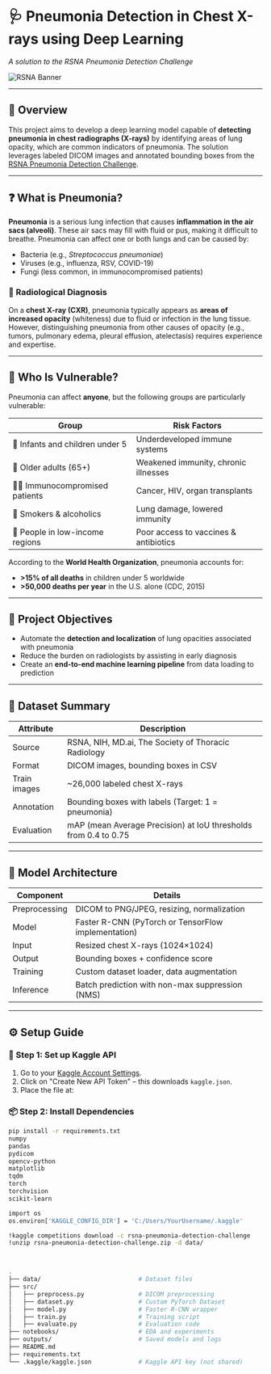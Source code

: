 # 🩺 Pneumonia Detection in Chest X-rays using Deep Learning  
*A solution to the RSNA Pneumonia Detection Challenge*

![RSNA Banner](https://www.rsna.org/-/media/Images/RSNA/Miscellaneous/Logos/RSNA_Logo_Blue.png)

---

## 📘 Overview

This project aims to develop a deep learning model capable of **detecting pneumonia in chest radiographs (X-rays)** by identifying areas of lung opacity, which are common indicators of pneumonia. The solution leverages labeled DICOM images and annotated bounding boxes from the [RSNA Pneumonia Detection Challenge](https://www.kaggle.com/c/rsna-pneumonia-detection-challenge).

---

## ❓ What is Pneumonia?

**Pneumonia** is a serious lung infection that causes **inflammation in the air sacs (alveoli)**. These air sacs may fill with fluid or pus, making it difficult to breathe. Pneumonia can affect one or both lungs and can be caused by:

- Bacteria (e.g., *Streptococcus pneumoniae*)
- Viruses (e.g., influenza, RSV, COVID-19)
- Fungi (less common, in immunocompromised patients)

### 🔬 Radiological Diagnosis

On a **chest X-ray (CXR)**, pneumonia typically appears as **areas of increased opacity** (whiteness) due to fluid or infection in the lung tissue. However, distinguishing pneumonia from other causes of opacity (e.g., tumors, pulmonary edema, pleural effusion, atelectasis) requires experience and expertise.

---

## 👶 Who Is Vulnerable?

Pneumonia can affect **anyone**, but the following groups are particularly vulnerable:

| Group | Risk Factors |
|-------|--------------|
| 👶 Infants and children under 5 | Underdeveloped immune systems |
| 👵 Older adults (65+) | Weakened immunity, chronic illnesses |
| 🧑‍⚕️ Immunocompromised patients | Cancer, HIV, organ transplants |
| 🚬 Smokers & alcoholics | Lung damage, lowered immunity |
| 🧭 People in low-income regions | Poor access to vaccines & antibiotics |

According to the **World Health Organization**, pneumonia accounts for:
- **>15% of all deaths** in children under 5 worldwide
- **>50,000 deaths per year** in the U.S. alone (CDC, 2015)

---

## 🎯 Project Objectives

- Automate the **detection and localization** of lung opacities associated with pneumonia
- Reduce the burden on radiologists by assisting in early diagnosis
- Create an **end-to-end machine learning pipeline** from data loading to prediction

---

## 📂 Dataset Summary

| Attribute | Description |
|----------|-------------|
| Source | RSNA, NIH, MD.ai, The Society of Thoracic Radiology |
| Format | DICOM images, bounding boxes in CSV |
| Train images | ~26,000 labeled chest X-rays |
| Annotation | Bounding boxes with labels (Target: 1 = pneumonia) |
| Evaluation | mAP (mean Average Precision) at IoU thresholds from 0.4 to 0.75 |

---

## 🧠 Model Architecture

| Component | Details |
|----------|---------|
| Preprocessing | DICOM to PNG/JPEG, resizing, normalization |
| Model | Faster R-CNN (PyTorch or TensorFlow implementation) |
| Input | Resized chest X-rays (1024×1024) |
| Output | Bounding boxes + confidence score |
| Training | Custom dataset loader, data augmentation |
| Inference | Batch prediction with non-max suppression (NMS) |

---

## ⚙️ Setup Guide

### 🔐 Step 1: Set up Kaggle API

1. Go to your [Kaggle Account Settings](https://www.kaggle.com/account).
2. Click on "Create New API Token" – this downloads `kaggle.json`.
3. Place the file at:  



### 📦 Step 2: Install Dependencies

```bash
pip install -r requirements.txt
numpy
pandas
pydicom
opencv-python
matplotlib
tqdm
torch
torchvision
scikit-learn

import os
os.environ['KAGGLE_CONFIG_DIR'] = 'C:/Users/YourUsername/.kaggle'

!kaggle competitions download -c rsna-pneumonia-detection-challenge
!unzip rsna-pneumonia-detection-challenge.zip -d data/



.
├── data/                           # Dataset files
├── src/
│   ├── preprocess.py               # DICOM preprocessing
│   ├── dataset.py                  # Custom PyTorch Dataset
│   ├── model.py                    # Faster R-CNN wrapper
│   ├── train.py                    # Training script
│   ├── evaluate.py                 # Evaluation code
├── notebooks/                      # EDA and experiments
├── outputs/                        # Saved models and logs
├── README.md
├── requirements.txt
└── .kaggle/kaggle.json             # Kaggle API key (not shared)

